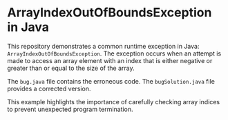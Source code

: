 # ArrayIndexOutOfBoundsException in Java

This repository demonstrates a common runtime exception in Java: `ArrayIndexOutOfBoundsException`.  The exception occurs when an attempt is made to access an array element with an index that is either negative or greater than or equal to the size of the array.

The `bug.java` file contains the erroneous code.  The `bugSolution.java` file provides a corrected version.

This example highlights the importance of carefully checking array indices to prevent unexpected program termination.